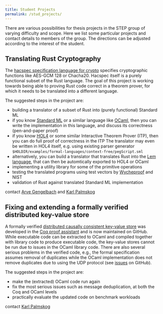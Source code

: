 ```yaml
---
title: Student Projects
permalink: /stud_projects/
---
```


There are various possibilities for thesis projects in the STEP group of varying difficulty and scope.
Here we list some particular projects and contact details to members of the group.
The directions can be adjusted according to the interest of the student.

## Translating Rust Cryptography

The [hacspec specification language for crypto](https://hacspec.org/) specifies cryptographic functions like AES-GCM 128 or Chacha20. Hacspec itself is a purely functional subset of the Rust language.
The goal of this project is working towards being able to proving Rust code correct in a theorem prover, for which it needs to be translated into a different language.

The suggested steps in the project are:

- building a translator of a subset of Rust into (purely functional) Standard ML
- if you know [Standard ML](https://smlfamily.org) or a similar language like [OCaml](https://ocaml.org), then you can write the implementation in this language, and discuss its correctness (pen-and-paper proof)
- if you know [HOL4](https://hol-theorem-prover.org) or some similar Interactive Theorem Prover (ITP), then you can do full proof of correctness in the ITP
The translator may even be written in HOL4 itself, e.g. using existing parser generator `$HOLDIR/examples/formal-languages/context-free/pegScript.sml`
- alternatively, you can build a translator that translates Rust into the [Lem language](https://github.com/rems-project/lem), that can then be automtically exported to HOL4 or OCaml
- implementing a utility library for some of the primitive operations
- testing the translated programs using test vectors by [Wycheproof](https://github.com/google/wycheproof) and NIST
- validation of Rust against translated Standard ML implementation

contact [Arve Gengelbach](https://www.kth.se/profile/arveg) and [Karl Palmskog](https://www.kth.se/profile/palmskog)

## Fixing and extending a formally verified distributed key-value store

A formally verified [distributed causally consistent key-value store](https://github.com/coq-community/chapar) was developed in the [Coq proof assistant](https://coq.inria.fr) and is now maintained on GitHub. While executable code can be extracted to OCaml and compiled together with library code to produce executable code, the key-value stores cannot be run due to issues in the OCaml library code. There are also several serious problems in the verified code, e.g., the formal specification assumes removal of duplicates while the OCaml implementation does not remove duplicates due to using the UDP protocol (see [issues](https://github.com/coq-community/chapar/issues) on GitHub).

The suggested steps in the project are:

- make the (extracted) OCaml code run again
- fix the most serious issues such as message deduplication, at both the Coq and OCaml levels
- practically evaluate the updated code on benchmark workloads

contact [Karl Palmskog](https://www.kth.se/profile/palmskog)
